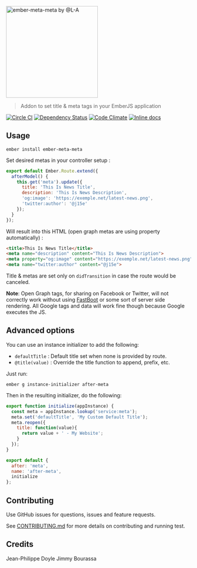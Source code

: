 <img src="https://cdn.rawgit.com/didacte/ember-meta-meta/master/logo.svg" width="250" title="ember-meta-meta by @L-A" title="ember-meta-meta">

> Addon to set title & meta tags in your EmberJS application

[![Circle CI](https://circleci.com/gh/didacte/ember-meta-meta/tree/master.svg?style=svg)](https://circleci.com/gh/didacte/ember-meta-meta/tree/master)
[![Dependency Status](https://david-dm.org/didacte/ember-meta-meta.svg)](https://david-dm.org/didacte/ember-meta-meta)
[![Code Climate](https://codeclimate.com/github/didacte/ember-meta-meta/badges/gpa.svg)](https://codeclimate.com/github/didacte/ember-meta-meta)
[![Inline docs](http://inch-ci.org/github/didacte/ember-meta-meta.svg?branch=master)](http://inch-ci.org/github/didacte/ember-meta-meta)

## Usage

    ember install ember-meta-meta

Set desired metas in your controller setup :

```js
export default Ember.Route.extend({
  afterModel() {
    this.get('meta').update({
      title: 'This Is News Title',
      description: 'This Is News Description',
      'og:image': 'https://exemple.net/latest-news.png',
      'twitter:author': '@j15e'
    });
  }
});
```

Will result into this HTML (open graph metas are using property automatically) :

```html
<title>This Is News Title</title>
<meta name="description" content="This Is News Description">
<meta property="og:image" content="https://exemple.net/latest-news.png">
<meta name="twitter:author" content="@j15e">
```

Title & metas are set only on `didTransition` in case the route would be canceled.

**Note**: Open Graph tags, for sharing on Facebook or Twitter, will not correctly work without using [FastBoot](https://www.ember-fastboot.com/) or some sort of server side rendering. All Google tags and data will work fine though because Google executes the JS.

## Advanced options

You can use an instance initializer to add the following:

- `defaultTitle` : Default title set when none is provided by route.
- `@title(value)` : Override the title function to append, prefix, etc.

Just run:

`ember g instance-initializer after-meta`

Then in the resulting initializer, do the following:

```js
export function initialize(appInstance) {
  const meta = appInstance.lookup('service:meta');
  meta.set('defaultTitle', 'My Custom Default Title');
  meta.reopen({
    title: function(value){
      return value + ' - My Website';
    }
  });
}

export default {
  after: 'meta',
  name: 'after-meta',
  initialize
};
```

## Contributing

Use GitHub issues for questions, issues and feature requests.

See [CONTRIBUTING.md](CONTRIBUTING.md) for more details on contributing and running test.

## Credits

Jean-Philippe Doyle
Jimmy Bourassa
